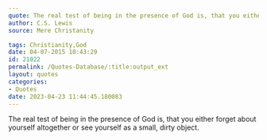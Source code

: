 ```yaml
---
quote: The real test of being in the presence of God is, that you either forget about yourself altogether or see yourself as a small, dirty object.
author: C.S. Lewis
source: Mere Christanity

tags: Christianity,God
date: 04-07-2015 10:43:29
id: 21022
permalink: /Quotes-Database/:title:output_ext
layout: quotes
categories:
- Quotes
date: 2023-04-23 11:44:45.180083
---
```

The real test of being in the presence of God is, that you either forget about yourself altogether or see yourself as a small, dirty object.